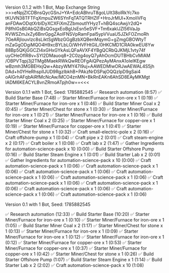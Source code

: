 Version 0.1.2 with 1 Bot, Map Exchange String >>>eNpjZICDBnsQycGSnJ+YA+EdcABhruT8goLUIt38olRkYc7ko tKUVN38TFTFqXmpuZW6SYnFqTATQTRHZlF+HroJrMUl+XmoIiVFq anFDAwODqtXrbIDyXCXFiXmZZbmoutlYHyzT+hBQ4scAwj/r2dQ+ P8fhIGsB0AbQZiBsQGsgxEoBgUsEsn5eSVF+Tm6xaklJZl56VaJp RVWSZmJxZy6BnrGpgZAoIFNSVpRamFpal5ypVVuaU5JZkFOZmoRh 7GeARjIouvIzc8sLiktSgWbzGGgBzbXQBenMqymG+gZmgGBOWtyT mZaGgODgiMQO4H9xcBYLbLO/WHVFHtGiL/0HKCMD1CRA0kwEU8Yw 88Bp5QKjGGCZI4xGHxGYkAsLQFaAVXF4YBgQCRbQJKMjL1vty74f uyCHeOflR8v+SYl2DMauoq8+2C0zg4oyQ7yAhOcmDUTBHbCvMIAM /OBPVTqpj3j2TMg8MaekRWkQwREOFgAiQPezAyMAnxA1oIeIKEgw wBzmh3MGBEHxjQw+AbzyWMY47I9uj+AAWEDMlwORJwAEWAL4S5jh DAd+h0YHeRhspIIJUD9RgzIbkhB+PAkzNrDSPajOQQzIpD9gSai4 oAlGrhAFqbAiRfMcNcAw/MCO4znMN+BkRnEAKn6AhSD8EAyMKMgt IADM6KEACYLBvnZRmoATpjh0w==<<<

Version 0.1.1 with 1 Bot, Seed: 1785882545
✅ Research automation (8:57)
    ✅ Build Starter Base (7:48)
        ✅ Starter Miner/Furnace for iron-ore x 1 (0:19)
        ✅ Starter Miner/Furnace for iron-ore x 1 (0:46)
        ✅ Build Starter Miner Coal x 2 (0:45)
        ✅ Starter Miner/Chest for stone x 1 (0:30)
        ✅ Starter Miner/Furnace for iron-ore x 1 (0:21)
        ✅ Starter Miner/Furnace for iron-ore x 1 (0:16)
        ✅ Build Starter Miner Coal x 2 (0:25)
        ✅ Starter Miner/Furnace for copper-ore x 1 (0:19)
        ✅ Starter Miner/Furnace for copper-ore x 1 (0:41)
        ✅ Starter Miner/Chest for stone x 1 (0:32)
        ✅ Craft small-electric-pole x 2 (0:16)
        ✅ Craft offshore-pump x 1 (0:04)
        ✅ Craft pipe x 2 (0:01)
        ✅ Craft steam-engine x 2 (0:17)
        ✅ Craft boiler x 1 (0:08)
        ✅ Craft lab x 2 (1:47)
        ✅ Gather Ingredients for automation-science-pack x 10 (0:00)
        ✅ Build Starter Offshore Pump (0:16)
        ✅ Build Starter Steam Engine x 1 (0:01)
        ✅ Build Starter Lab x 2 (0:01)
        ✅ Gather Ingredients for automation-science-pack x 10 (0:00)
    ✅ Craft automation-science-pack x 1 (0:06)
    ✅ Craft automation-science-pack x 1 (0:06)
    ✅ Craft automation-science-pack x 1 (0:06)
    ✅ Craft automation-science-pack x 1 (0:06)
    ✅ Craft automation-science-pack x 1 (0:06)
    ✅ Craft automation-science-pack x 1 (0:06)
    ✅ Craft automation-science-pack x 1 (0:06)
    ✅ Craft automation-science-pack x 1 (0:06)
    ✅ Craft automation-science-pack x 1 (0:06)
    ✅ Craft automation-science-pack x 1 (0:06)



Version 0.1 with 1 Bot, Seed: 1785882545

✅ Research automation (12:33)
    ✅ Build Starter Base (10:20)
        ✅ Starter Miner/Furnace for iron-ore x 1 (0:10)
        ✅ Starter Miner/Furnace for iron-ore x 1 (1:05)
        ✅ Build Starter Miner Coal x 2 (1:17)
        ✅ Starter Miner/Chest for stone x 1 (0:13)
        ✅ Starter Miner/Furnace for iron-ore x 1 (0:09)
        ✅ Starter Miner/Furnace for iron-ore x 1 (0:12)
        ✅ Starter Miner/Furnace for iron-ore x 1 (0:12)
        ✅ Starter Miner/Furnace for copper-ore x 1 (0:53)
        ✅ Starter Miner/Furnace for copper-ore x 1 (0:37)
        ✅ Starter Miner/Furnace for copper-ore x 1 (0:42)
        ✅ Starter Miner/Chest for stone x 1 (0:26)
        ✅ Build Starter Offshore Pump (1:07)
        ✅ Build Starter Steam Engine x 1 (1:14)
        ✅ Build Starter Lab x 2 (2:02)
    ✅ Craft automation-science-pack x 10 (1:08)